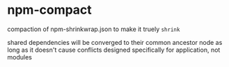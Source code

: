 npm-compact
===========

compaction of npm-shrinkwrap.json to make it truely `shrink`

shared dependencies will be converged to their common ancestor node as long as it doesn't cause conflicts
designed specifically for application, not modules
